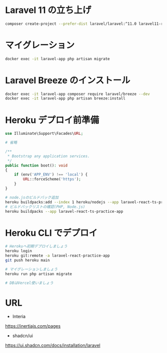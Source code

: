 # Laravel 11 の立ち上げ

```bash
composer create-project --prefer-dist laravel/laravel:^11.0 laravel11-react-messanger-app
```

# マイグレーション

```bash
docker exec -it laravel-app php artisan migrate
```

# Laravel Breeze のインストール

```bash
docker exec -it laravel-app composer require laravel/breeze --dev
docker exec -it laravel-app php artisan breeze:install
```

# Heroku デプロイ前準備

```php
use Illuminate\Support\Facades\URL;

# 省略

/**
 * Bootstrap any application services.
 */
public function boot(): void
{
    if (env('APP_ENV') !== 'local') {
        URL::forceScheme('https');
    }
}
```

```bash
# node.jsのビルドパック追加
heroku buildpacks:add --index 1 heroku/nodejs --app laravel-react-ts-practice-app
# ビルドパックリストの確認(PHP, Node.js)
heroku buildpacks --app laravel-react-ts-practice-app
```

# Heroku CLI でデプロイ

```bash
# Herokuへ初期デプロイしましょう
heroku login
heroku git:remote -a laravel-react-practice-app
git push heroku main

# マイグレーションしましょう
heroku run php artisan migrate

# DBはVercel使いましょう
```

# URL

-   Interia

https://inertiajs.com/pages

-   shadcn/ui

https://ui.shadcn.com/docs/installation/laravel
